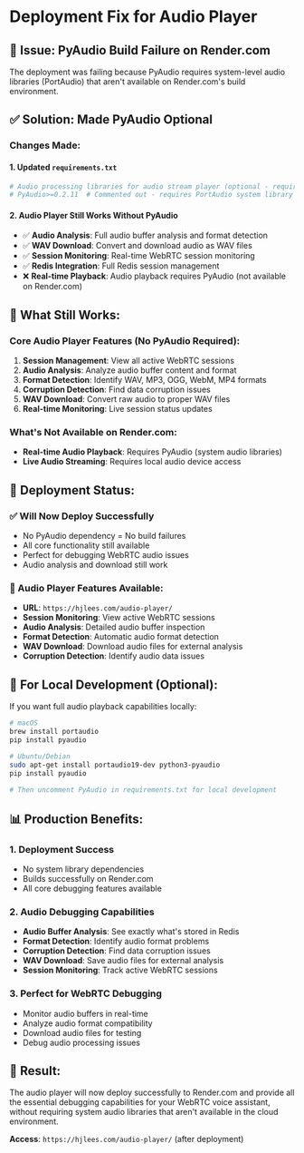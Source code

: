 # Deployment Fix for Audio Player

## 🚨 **Issue**: PyAudio Build Failure on Render.com

The deployment was failing because PyAudio requires system-level audio libraries (PortAudio) that aren't available on Render.com's build environment.

## ✅ **Solution**: Made PyAudio Optional

### **Changes Made:**

#### **1. Updated `requirements.txt`**
```python
# Audio processing libraries for audio stream player (optional - requires system audio libraries)
# PyAudio>=0.2.11  # Commented out - requires PortAudio system library not available on Render.com
```

#### **2. Audio Player Still Works Without PyAudio**
- ✅ **Audio Analysis**: Full audio buffer analysis and format detection
- ✅ **WAV Download**: Convert and download audio as WAV files
- ✅ **Session Monitoring**: Real-time WebRTC session monitoring
- ✅ **Redis Integration**: Full Redis session management
- ❌ **Real-time Playback**: Audio playback requires PyAudio (not available on Render.com)

## 🎯 **What Still Works:**

### **Core Audio Player Features (No PyAudio Required):**
1. **Session Management**: View all active WebRTC sessions
2. **Audio Analysis**: Analyze audio buffer content and format
3. **Format Detection**: Identify WAV, MP3, OGG, WebM, MP4 formats
4. **Corruption Detection**: Find data corruption issues
5. **WAV Download**: Convert raw audio to proper WAV files
6. **Real-time Monitoring**: Live session status updates

### **What's Not Available on Render.com:**
- **Real-time Audio Playback**: Requires PyAudio (system audio libraries)
- **Live Audio Streaming**: Requires local audio device access

## 🚀 **Deployment Status:**

### **✅ Will Now Deploy Successfully**
- No PyAudio dependency = No build failures
- All core functionality still available
- Perfect for debugging WebRTC audio issues
- Audio analysis and download still work

### **🎵 Audio Player Features Available:**
- **URL**: `https://hjlees.com/audio-player/`
- **Session Monitoring**: View active WebRTC sessions
- **Audio Analysis**: Detailed audio buffer inspection
- **Format Detection**: Automatic audio format detection
- **WAV Download**: Download audio files for external analysis
- **Corruption Detection**: Identify audio data issues

## 🔧 **For Local Development (Optional):**

If you want full audio playback capabilities locally:

```bash
# macOS
brew install portaudio
pip install pyaudio

# Ubuntu/Debian
sudo apt-get install portaudio19-dev python3-pyaudio
pip install pyaudio

# Then uncomment PyAudio in requirements.txt for local development
```

## 📊 **Production Benefits:**

### **1. Deployment Success**
- No system library dependencies
- Builds successfully on Render.com
- All core debugging features available

### **2. Audio Debugging Capabilities**
- **Audio Buffer Analysis**: See exactly what's stored in Redis
- **Format Detection**: Identify audio format problems
- **Corruption Detection**: Find data corruption issues
- **WAV Download**: Save audio files for external analysis
- **Session Monitoring**: Track active WebRTC sessions

### **3. Perfect for WebRTC Debugging**
- Monitor audio buffers in real-time
- Analyze audio format compatibility
- Download audio files for testing
- Debug audio processing issues

## 🎉 **Result:**

The audio player will now deploy successfully to Render.com and provide all the essential debugging capabilities for your WebRTC voice assistant, without requiring system audio libraries that aren't available in the cloud environment.

**Access**: `https://hjlees.com/audio-player/` (after deployment)
